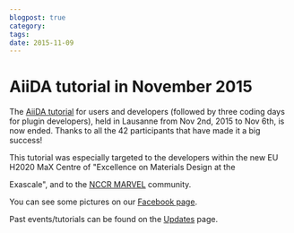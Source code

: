 ```yaml
---
blogpost: true
category:
tags:
date: 2015-11-09
---
```


# AiiDA tutorial in November 2015

The [AiiDA tutorial](http://nccr-marvel.ch/en/events/aiida-tutorial-coding-days) for users and developers (followed by three coding days for plugin developers), held in Lausanne from Nov 2nd, 2015 to Nov 6th, is now ended. Thanks to all the 42 participants that have made it a big success!

This tutorial was especially targeted to the developers within the new EU H2020 MaX Centre of "Excellence on Materials Design at the

Exascale", and to the [NCCR MARVEL](http://nccr-marvel.ch/) community.

You can see some pictures on our [Facebook page](https://www.facebook.com/media/set/?set=a.423304691210391.1073741830.254260741448121&type=3).

Past events/tutorials can be found on the [Updates](../../more/events.md) page.
